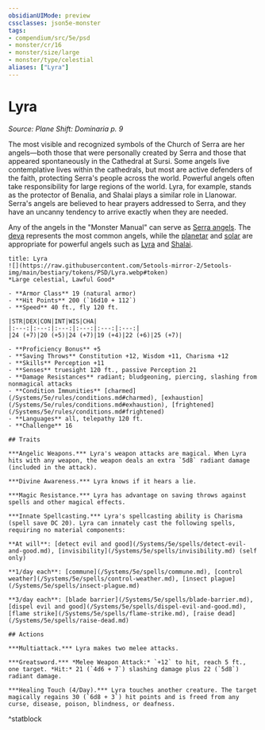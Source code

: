 ```yaml
---
obsidianUIMode: preview
cssclasses: json5e-monster
tags:
- compendium/src/5e/psd
- monster/cr/16
- monster/size/large
- monster/type/celestial
aliases: ["Lyra"]
---
```

# Lyra
*Source: Plane Shift: Dominaria p. 9*  

The most visible and recognized symbols of the Church of Serra are her angels—both those that were personally created by Serra and those that appeared spontaneously in the Cathedral at Sursi. Some angels live contemplative lives within the cathedrals, but most are active defenders of the faith, protecting Serra's people across the world. Powerful angels often take responsibility for large regions of the world. Lyra, for example, stands as the protector of Benalia, and Shalai plays a similar role in Llanowar. Serra's angels are believed to hear prayers addressed to Serra, and they have an uncanny tendency to arrive exactly when they are needed.

Any of the angels in the "Monster Manual" can serve as [Serra angels](/Systems/5e/bestiary/celestial/serra-angel-psd.md). The [deva](/Systems/5e/bestiary/celestial/deva.md) represents the most common angels, while the [planetar](/Systems/5e/bestiary/celestial/planetar.md) and [solar](/Systems/5e/bestiary/celestial/solar.md) are appropriate for powerful angels such as [Lyra](/Systems/5e/bestiary/npc/lyra-psd.md) and [Shalai](/Systems/5e/bestiary/npc/shalai-psd.md).

```ad-statblock
title: Lyra
![](https://raw.githubusercontent.com/5etools-mirror-2/5etools-img/main/bestiary/tokens/PSD/Lyra.webp#token)
*Large celestial, Lawful Good*

- **Armor Class** 19 (natural armor)
- **Hit Points** 200 (`16d10 + 112`)
- **Speed** 40 ft., fly 120 ft.

|STR|DEX|CON|INT|WIS|CHA|
|:---:|:---:|:---:|:---:|:---:|:---:|
|24 (+7)|20 (+5)|24 (+7)|19 (+4)|22 (+6)|25 (+7)|

- **Proficiency Bonus** +5
- **Saving Throws** Constitution +12, Wisdom +11, Charisma +12
- **Skills** Perception +11
- **Senses** truesight 120 ft., passive Perception 21
- **Damage Resistances** radiant; bludgeoning, piercing, slashing from nonmagical attacks
- **Condition Immunities** [charmed](/Systems/5e/rules/conditions.md#charmed), [exhaustion](/Systems/5e/rules/conditions.md#exhaustion), [frightened](/Systems/5e/rules/conditions.md#frightened)
- **Languages** all, telepathy 120 ft.
- **Challenge** 16

## Traits

***Angelic Weapons.*** Lyra's weapon attacks are magical. When Lyra hits with any weapon, the weapon deals an extra `5d8` radiant damage (included in the attack).

***Divine Awareness.*** Lyra knows if it hears a lie.

***Magic Resistance.*** Lyra has advantage on saving throws against spells and other magical effects.

***Innate Spellcasting.*** Lyra's spellcasting ability is Charisma (spell save DC 20). Lyra can innately cast the following spells, requiring no material components:

**At will**: [detect evil and good](/Systems/5e/spells/detect-evil-and-good.md), [invisibility](/Systems/5e/spells/invisibility.md) (self only)

**1/day each**: [commune](/Systems/5e/spells/commune.md), [control weather](/Systems/5e/spells/control-weather.md), [insect plague](/Systems/5e/spells/insect-plague.md)

**3/day each**: [blade barrier](/Systems/5e/spells/blade-barrier.md), [dispel evil and good](/Systems/5e/spells/dispel-evil-and-good.md), [flame strike](/Systems/5e/spells/flame-strike.md), [raise dead](/Systems/5e/spells/raise-dead.md)

## Actions

***Multiattack.*** Lyra makes two melee attacks.

***Greatsword.*** *Melee Weapon Attack:* `+12` to hit, reach 5 ft., one target. *Hit:* 21 (`4d6 + 7`) slashing damage plus 22 (`5d8`) radiant damage.

***Healing Touch (4/Day).*** Lyra touches another creature. The target magically regains 30 (`6d8 + 3`) hit points and is freed from any curse, disease, poison, blindness, or deafness.
```
^statblock